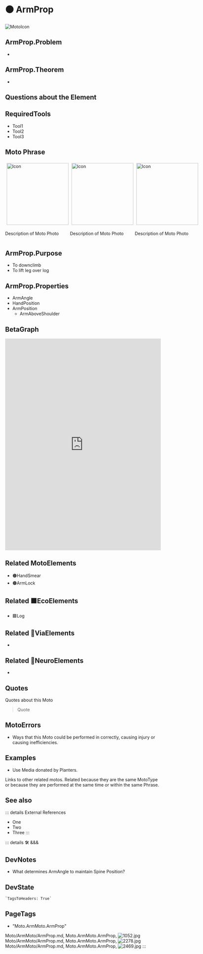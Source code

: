 
# 🟠 <moto>ArmProp</moto>

![MotoIcon](/Moto/Moto_Icon.png)

## ArmProp.Problem

-

## ArmProp.Theorem

-

## Questions about the Element

## RequiredTools

- Tool1
- Tool2
- Tool3

## <moto>Moto Phrase</moto>

<div style="display: flex">
    <div>
        <img style="margin: 5px" height="200" width="200" alt="Icon" src="/Moto/Moto_Icon.png"/>
        <p>Description of Moto Photo</p>
    </div>
    <div>
        <img style="margin: 5px" height="200" width="200" alt="Icon" src="/Moto/Moto_Icon.png"/>
        <p>Description of Moto Photo</p>
    </div>
    <div>
        <img style="margin: 5px" height="200" width="200" alt="Icon" src="/Moto/Moto_Icon.png"/>
        <p>Description of Moto Photo</p>
    </div>
</div>

## ArmProp.Purpose

- To downclimb
- To lift leg over log

## ArmProp.Properties

- ArmAngle
- HandPosition
- ArmPosition
    - <via>ArmAboveShoulder</via>

## BetaGraph

<iframe
    width="100%"
    height="684"
    frameborder="0"
    src="https://observablehq.com/embed/@d3/force-directed-graph/2?cells=chart"
></iframe>

## Related <moto>MotoElements</moto>

- 🟠<moto>HandSmear</moto>
- 🟠<moto>ArmLock</moto>

## Related 🟩<eco>EcoElements</eco>

- 🟩<eco>Log</eco>

## Related 🔻<via>ViaElements</via>

-

## Related 💜<neuro>NeuroElements</neuro>

-  

## Quotes

Quotes about this Moto

> Quote

## MotoErrors

- Ways that this Moto could be performed in correctly, causing injury or causing inefficiencies.

## Examples

- Use Media donated by Planters.

Links to other related motos. Related because they are the same MotoType or because they are performed at the same time or within the same Phrase.

## See also

::: details External References

- One
- Two
- Three
:::

::: details 🛠 <dev>&&&</dev>

## DevNotes

- What determines ArmAngle to maintain Spine Position?

## DevState

```py
`TagsToHeaders: True`
```

<h2>PageTags</h2>

- "Moto.ArmMoto.ArmProp"

Moto/ArmMoto/ArmProp.md, <dev>Moto.ArmMoto.ArmProp</dev>, ![1052.jpg](/PaperPhoto/1052.jpg)
Moto/ArmMoto/ArmProp.md, <dev>Moto.ArmMoto.ArmProp</dev>, ![2278.jpg](/PaperPhoto/2278.jpg)
Moto/ArmMoto/ArmProp.md, <dev>Moto.ArmMoto.ArmProp</dev>, ![2469.jpg](/PaperPhoto/2469.jpg)
:::
